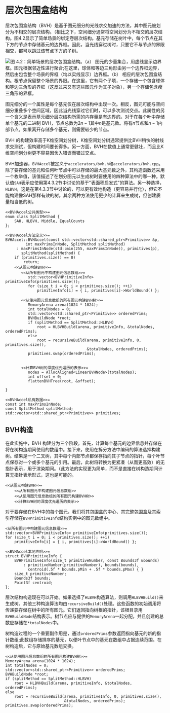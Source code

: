 # 层次包围盒结构

层次包围盒结构（BVH）是基于图元细分的光线求交加速的方法，其中图元被划分为不相交的层次结构。（相比之下，空间细分通常将空间划分为不相交的层次结构。图4.2显示了简单场景的绑定卷层次结构。基元存储在树叶中，每个节点在其下方的节点中存储基元的边界框。因此，当光线穿过树时，只要它不与节点的界限相交，都可以跳过该节点下方的子树。

<img src="../img/Primitives_and_Intersection_Acceleration/Bounding_Volume_Hierarchies/Primitives and hierarchy.svg">图 4.2：简单场景的层次包围盒结构。（a） 图元的少量集合，用虚线显示边界框。图元根据邻近性进行聚合;在这里，球体和等边三角形由另一个边界框边界，然后由包含整个场景的界框（均以实线显示）边界框。（b） 相应的层次包围盒结构。根节点保留整个场景的界限。在这里，它有两个子项，一个存储一个包含球体和等边三角形的界框（这反过来又有这些图元作为其子对象），另一个存储包含瘦三角形的界框。</img>

图元细分的一个属性是每个基元仅在层次结构中出现一次。相反，图元可能与空间细分重叠多个空间区域，因此当光线穿过它们时，可以多次测试交点。此属性的另一个含义是表示基元细分层次结构所需的内存量是有边界的。对于在每个叶中存储单个基元的二进制 BVH，节点总数为$2n - 1$其中$n$是基元数。将有$n$节点和$n - 1$内部节点。如果离开存储多个基元，则需要较少的节点。

BVH 的构建效率高于K维空间划分树，K维空间划分树通常提供比BVH稍快的射线求交测试，但构建时间要长得多。另一方面，BVH在数值上通常更健壮，而且比K维空间划分树更不容易因舍入错误而错过交点。

BVH加速器，`BVHAccel`被定义于`accelerators/bvh.h`和`accelerators/bvh.cpp`。除了要存储的基元和任何叶节点中可以存储的最大基元数之外，其构造函数还采用一个枚举值，该值描述了在划分图元以生成树时要使用的四种算法中的哪一种。默认值`SAH`表示应使用第4.3.2节中讨论的基于"表面积启发式"的算法。另一种选择，`HLBVH`，这是在第4.3.3节中讨论的，可以更有效地构造（更容易并行化），但它不能构建像SAH那样有效的树。其余两种方法使用更少的计算来生成树，但创建质量相当低的树。

```
<<BVHAccel公共类型>>=
enum class SplitMethod {
    SAH, HLBVH, Middle, EqualCounts
};

<<BVHAccel方法定义>>=
BVHAccel::BVHAccel(const std::vector<std::shared_ptr<Primitive>> &p,
         int maxPrimsInNode, SplitMethod splitMethod)
     : maxPrimsInNode(std::min(255, maxPrimsInNode)), primitives(p),
       splitMethod(splitMethod) {
    if (primitives.size() == 0)
        return;
    <<从图元构建BVH>>=
       <<从所有图元中构建图元信息数组>>=
          std::vector<BVHPrimitiveInfo> primitiveInfo(primitives.size());
          for (size_t i = 0; i < primitives.size(); ++i)
              primitiveInfo[i] = { i, primitives[i]->WorldBound() };

       <<从使用图元信息数组的所有图元构建BVH树>>=
          MemoryArena arena(1024 * 1024);
          int totalNodes = 0;
          std::vector<std::shared_ptr<Primitive>> orderedPrims;
          BVHBuildNode *root;
          if (splitMethod == SplitMethod::HLBVH)
              root = HLBVHBuild(arena, primitiveInfo, &totalNodes, orderedPrims);
          else
              root = recursiveBuild(arena, primitiveInfo, 0, primitives.size(),
                                    &totalNodes, orderedPrims);
          primitives.swap(orderedPrims);
          

       <<计算BVH树的深度优先遍历的表示>>=
          nodes = AllocAligned<LinearBVHNode>(totalNodes);
          int offset = 0;
          flattenBVHTree(root, &offset);
          
}

<<BVHAccel私有数据>>=
const int maxPrimsInNode;
const SplitMethod splitMethod;
std::vector<std::shared_ptr<Primitive>> primitives;

```

## BVH构造
在此实施中，BVH 构建分为三个阶段。首先，计算每个基元的边界信息并存储在将在树构造期间使用的数组中。接下来，使用在拆分方法中编码的算法选择构建树。结果是一个二叉树，其中每个内部节点都保存指向其子节点的指针，每个叶节点保存对一个或多个基元的引用。最后，此树将转换为更紧凑（从而更高效）的无指针表示，用于渲染期间。（此方法的实现更为简单，而不是直接在树构造期间计算无指针表示形式，这也是可能的。

```
<<从图元构建BVH>>= 
    <<从所有图元中构建图元信息数组>> 
    <<从使用图元信息数组的所有图元构建BVH树>> 
    <<计算BVH树的深度优先遍历的表示>> 
```

对于要存储在BVH中的每个图元，我们将其包围盒的中心、其完整包围盒及其索引存储在`BVHPrimitiveInfo`结构实例中的图元数组中。

```
<从所有图元中构建图元信息数组>>=
std::vector<BVHPrimitiveInfo> primitiveInfo(primitives.size());
for (size_t i = 0; i < primitives.size(); ++i)
    primitiveInfo[i] = { i, primitives[i]->WorldBound() };

<<BVHAccel本地声明>>= 
struct BVHPrimitiveInfo {
    BVHPrimitiveInfo(size_t primitiveNumber, const Bounds3f &bounds)
        : primitiveNumber(primitiveNumber), bounds(bounds),
          centroid(.5f * bounds.pMin + .5f * bounds.pMax) { }
    size_t primitiveNumber;
    Bounds3f bounds;
    Point3f centroid;
};
```

层次结构构造现在可以开始。如果选择了`HLBVH`构造算法，则调用`HLBVHBuild()`来生成树。其他三种构造算法均由`recursiveBuild()`处理。这些函数的初始调用将传递要存储在树中的所有图元。它们返回指向树根的指针，该根目录用`BVHBuildNode`结构表示。树节点应与提供的`MemoryArena`一起分配，并且创建的总数应存储在`*totalNodes`中。

树构造过程的一个重要副作用是，通过`orderedPrims`参数返回指向基元的新的指针数组;此数组存储排序的基元，以便叶节点中的基元在数组中占据连续范围。在树构造后，它与原始基元数组交换。

```
<<从使用图元信息数组的所有图元构建BVH树>>= 
MemoryArena arena(1024 * 1024);
int totalNodes = 0;
std::vector<std::shared_ptr<Primitive>> orderedPrims;
BVHBuildNode *root;
if (splitMethod == SplitMethod::HLBVH)
    root = HLBVHBuild(arena, primitiveInfo, &totalNodes, orderedPrims);
else
    root = recursiveBuild(arena, primitiveInfo, 0, primitives.size(),
                          &totalNodes, orderedPrims);
primitives.swap(orderedPrims);
```

